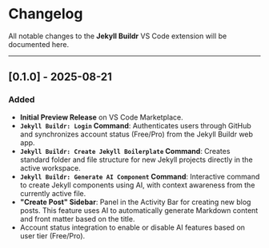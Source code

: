 # Changelog

All notable changes to the **Jekyll Buildr** VS Code extension will be documented here.

---

## [0.1.0] - 2025-08-21

### Added

* **Initial Preview Release** on VS Code Marketplace.
* **`Jekyll Buildr: Login` Command**: Authenticates users through GitHub and synchronizes account status (Free/Pro) from the Jekyll Buildr web app.
* **`Jekyll Buildr: Create Jekyll Boilerplate` Command**: Creates standard folder and file structure for new Jekyll projects directly in the active workspace.
* **`Jekyll Buildr: Generate AI Component` Command**: Interactive command to create Jekyll components using AI, with context awareness from the currently active file.
* **"Create Post" Sidebar**: Panel in the Activity Bar for creating new blog posts. This feature uses AI to automatically generate Markdown content and front matter based on the title.
* Account status integration to enable or disable AI features based on user tier (Free/Pro).
